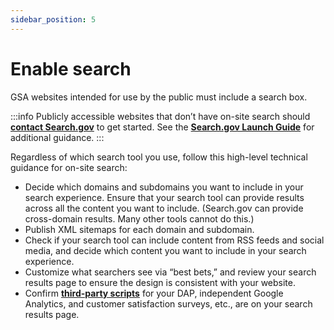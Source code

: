 ```yaml
---
sidebar_position: 5
---
```


# Enable search

GSA websites intended for use by the public must include a search box.

:::info
Publicly accessible websites that don’t have on-site search should **[contact Search.gov](mailto:search@support.digitalgov.gov)** to get started. See the **[Search.gov Launch Guide](https://search.gov/manual/site-launch-guide.html)** for additional guidance.
:::

Regardless of which search tool you use, follow this high-level technical guidance for on-site search:

- Decide which domains and subdomains you want to include in your search experience. Ensure that your search tool can provide results across all the content you want to include. (Search.gov can provide cross-domain results. Many other tools cannot do this.)
- Publish XML sitemaps for each domain and subdomain.
- Check if your search tool can include content from RSS feeds and social media, and decide which content you want to include in your search experience.
- Customize what searchers see via “best bets,” and review your search results page to ensure the design is consistent with your website.
- Confirm **[third-party scripts](https://search.gov/manual/third-party.html)** for your DAP, independent Google Analytics, and customer satisfaction surveys, etc., are on your search results page.
